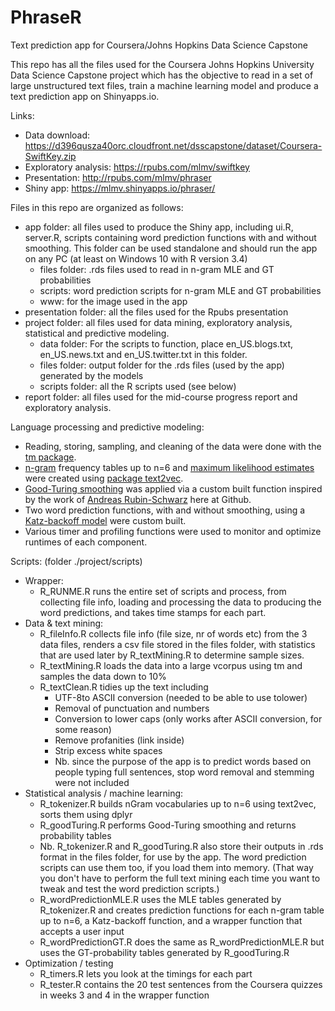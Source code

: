 # PhraseR
Text prediction app for Coursera/Johns Hopkins Data Science Capstone

This repo has all the files used for the Coursera Johns Hopkins University Data Science Capstone project which has the objective to read in a set of large unstructured text files, train a machine learning model and produce a text prediction app on Shinyapps.io.

Links:
- Data download: https://d396qusza40orc.cloudfront.net/dsscapstone/dataset/Coursera-SwiftKey.zip
- Exploratory analysis: https://rpubs.com/mlmv/swiftkey
- Presentation: http://rpubs.com/mlmv/phraser
- Shiny app: https://mlmv.shinyapps.io/phraser/

Files in this repo are organized as follows:
- app folder: all files used to produce the Shiny app, including ui.R, server.R, scripts containing word prediction functions with and without smoothing. This folder can be used standalone and should run the app on any PC (at least on Windows 10 with R version 3.4)
  - files folder: .rds files used to read in n-gram MLE and GT probabilities
  - scripts: word prediction scripts for n-gram MLE and GT probabilities
  - www: for the image used in the app
- presentation folder: all the files used for the Rpubs presentation
- project folder: all files used for data mining, exploratory analysis, statistical and predictive modeling.
  - data folder: For the scripts to function, place en_US.blogs.txt, en_US.news.txt and en_US.twitter.txt in this folder.
  - files folder: output folder for the .rds files (used by the app) generated by the models
  - scripts folder: all the R scripts used (see below)
- report folder: all files used for the mid-course progress report and exploratory analysis.

Language processing and predictive modeling:
- Reading, storing, sampling, and cleaning of the data were done with the [tm package](https://cran.r-project.org/web/packages/tm/index.html). 
- [n-gram](https://en.wikipedia.org/wiki/N-gram) frequency tables up to n=6 and [maximum likelihood estimates](https://en.wikipedia.org/wiki/Maximum_likelihood_estimation) were created using [package text2vec](https://cran.r-project.org/web/packages/text2vec/index.html).
- [Good-Turing smoothing](https://en.wikipedia.org/wiki/Good%E2%80%93Turing_frequency_estimation) was applied via a custom built function inspired by the work of [Andreas Rubin-Schwarz](https://github.com/andirs) here at Github.
- Two word prediction functions, with and without smoothing, using a [Katz-backoff model](https://en.wikipedia.org/wiki/Katz%27s_back-off_model) were custom built.
- Various timer and profiling functions were used to monitor and optimize runtimes of each component.

Scripts: (folder ./project/scripts)
- Wrapper:
  - R_RUNME.R runs the entire set of scripts and process, from collecting file info, loading and processing the data to producing the word predictions, and takes time stamps for each part.
- Data & text mining:
  - R_fileInfo.R collects file info (file size, nr of words etc) from the 3 data files, renders a csv file stored in the files folder, with statistics that are used later by R_textMining.R to determine sample sizes.
  - R_textMining.R loads the data into a large vcorpus using tm and samples the data down to 10%
  - R_textClean.R tidies up the text including
    - UTF-8to ASCII conversion (needed to be able to use tolower)
    - Removal of punctuation and numbers
    - Conversion to lower caps (only works after ASCII conversion, for some reason)
    - Remove profanities (link inside)
    - Strip excess white spaces
    - Nb. since the purpose of the app is to predict words based on people typing full sentences, stop word removal and stemming were not included
- Statistical analysis / machine learning:
  - R_tokenizer.R builds nGram vocabularies up to n=6 using text2vec, sorts them using dplyr
  - R_goodTuring.R performs Good-Turing smoothing and returns probability tables
  - Nb. R_tokenizer.R and R_goodTuring.R also store their outputs in .rds format in the files folder, for use by the app. The word prediction scripts can use them too, if you load them into memory. (That way you don't have to perform the full text mining each time you want to tweak and test the word prediction scripts.)
  - R_wordPredictionMLE.R uses the MLE tables generated by R_tokenizer.R and creates prediction functions for each n-gram table up to n=6, a Katz-backoff function, and a wrapper function that accepts a user input
  - R_wordPredictionGT.R does the same as R_wordPredictionMLE.R but uses the GT-probability tables generated by R_goodTuring.R
- Optimization / testing
  - R_timers.R lets you look at the timings for each part
  - R_tester.R contains the 20 test sentences from the Coursera quizzes in weeks 3 and 4 in the wrapper function
